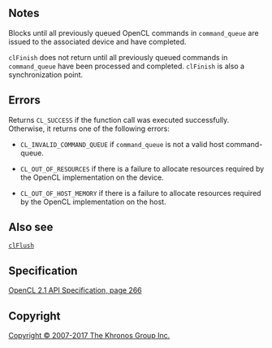 
## Notes

Blocks until all previously queued OpenCL commands in `command_queue`
are issued to the associated device and have completed.

`clFinish` does not return until all previously queued commands in
`command_queue` have been processed and completed. `clFinish` is also a
synchronization point.

## Errors

Returns `CL_SUCCESS` if the function call was executed successfully.
Otherwise, it returns one of the following errors:

-   `CL_INVALID_COMMAND_QUEUE` if `command_queue` is not a valid host
    command-queue.

-   `CL_OUT_OF_RESOURCES` if there is a failure to allocate resources
    required by the OpenCL implementation on the device.

-   `CL_OUT_OF_HOST_MEMORY` if there is a failure to allocate resources
    required by the OpenCL implementation on the host.

## Also see

[`clFlush`](clFlush.html)

## Specification

[OpenCL 2.1 API Specification, page
266](https://www.khronos.org/registry/cl/specs/opencl-2.1.pdf#page=266)

## Copyright

[Copyright © 2007-2017 The Khronos Group Inc.](copyright.html)
